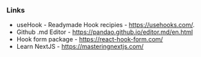 ### Links
- useHook - Readymade Hook recipies - https://usehooks.com/.
- Github .md Editor - https://pandao.github.io/editor.md/en.html
- Hook form package - https://react-hook-form.com/
- Learn NextJS - https://masteringnextjs.com/
